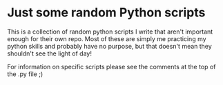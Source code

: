 # Just some random Python scripts
This is a collection of random python scripts I write that aren't important enough for their own repo.  Most of these are simply me practicing my python skills and probably have no purpose, but that doesn't mean they shouldn't see the light of day!

For information on specific scripts please see the comments at the top of the .py file ;)
